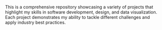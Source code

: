 

This is a comprehensive repository showcasing a variety of projects that highlight my skills in software development, design, and data visualization. 
Each project demonstrates my ability to tackle different challenges and apply industry best practices.

